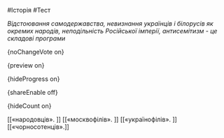 #Історія #Тест

*Відстоювання самодержавства, невизнання українців і білорусів як окремих народів, неподільність Російської імперії, антисемітизм - це складові програми*

{noChangeVote on}

{preview on}

{hideProgress on}

{shareEnable off}

{hideCount on}

[[«народовців». ]]
[[«москвофілів». ]]
[[«українофілів». ]]
[[«чорносотенців».]]
